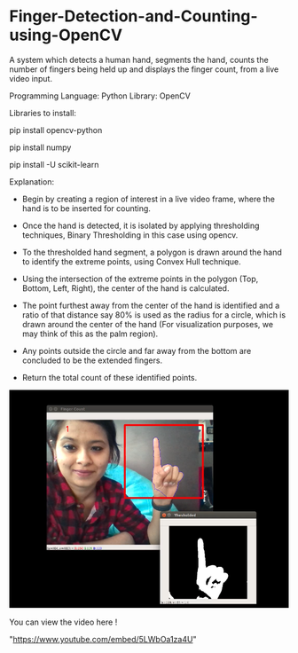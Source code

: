 # Finger-Detection-and-Counting-using-OpenCV
A system which detects a human hand, segments the hand, counts the number of fingers being held up and displays the finger count, from a live video input.  

Programming Language: Python Library: OpenCV​

Libraries to install:

pip install opencv-python


pip install numpy


pip install -U scikit-learn

Explanation:

- Begin by creating a region of interest in a live video frame, where the hand is to be inserted for counting.

- Once the hand is detected, it is isolated by applying thresholding techniques, Binary Thresholding in this case using opencv.

- To the thresholded hand segment, a polygon is drawn around the hand to identify the extreme points, using Convex Hull technique.

- Using the intersection of the extreme points in the polygon (Top, Bottom, Left, Right), the center of the hand is calculated. 

- The point furthest away from the center of the hand is identified and a ratio of that distance say 80% is used as the radius for a circle, which is drawn around the center of the hand (For visualization purposes, we may think of this as the palm region). 

- Any points outside the circle and far away from the bottom are concluded to be the extended fingers.

- Return the total count of these identified points.




![](Images/Finger_Detection.png)




You can view the video here !


"https://www.youtube.com/embed/5LWbOa1za4U" 
